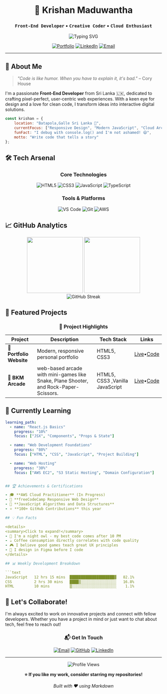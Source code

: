 <div align="center">

# 🚀 Krishan Maduwantha

### `Front-End Developer` • `Creative Coder` • `Cloud Enthusiast`

<img src="https://readme-typing-svg.herokuapp.com?font=Fira+Code&pause=1000&color=2E9EF7&center=true&vCenter=true&width=435&lines=Building+Beautiful+Web+Experiences;Clean+Code+%7C+Modern+Design;Always+Learning+New+Technologies" alt="Typing SVG" />

[![Portfolio](https://img.shields.io/badge/Portfolio-FF5722?style=for-the-badge&logo=todoist&logoColor=white)](https://beruwalage-krishan-maduwantha.github.io/portfolio/)
[![LinkedIn](https://img.shields.io/badge/LinkedIn-0077B5?style=for-the-badge&logo=linkedin&logoColor=white)](https://www.linkedin.com/in/krishan-maduwantha-a6181b302/)
[![Email](https://img.shields.io/badge/Email-EA4335?style=for-the-badge&logo=gmail&logoColor=white)](mailto:krishanmaduwantha2003@gmail.com)

---

</div>

## 🎯 About Me

> *"Code is like humor. When you have to explain it, it's bad."* – Cory House

I'm a passionate **Front-End Developer** from Sri Lanka 🇱🇰, dedicated to crafting pixel-perfect, user-centric web experiences. With a keen eye for design and a love for clean code, I transform ideas into interactive digital solutions.

```javascript
const krishan = {
    location: "Batapola,Galle Sri Lanka 🌴",
    currentFocus: ["Responsive Design", "Modern JavaScript", "Cloud Architecture"],
    funFact: "I debug with console.log() and I'm not ashamed! 😄",
    motto: "Write code that tells a story"
};
```

## 🛠️ Tech Arsenal

<div align="center">

### **Core Technologies**
![HTML5](https://img.shields.io/badge/HTML5-E34F26?style=for-the-badge&logo=html5&logoColor=white)
![CSS3](https://img.shields.io/badge/CSS3-1572B6?style=for-the-badge&logo=css3&logoColor=white)
![JavaScript](https://img.shields.io/badge/JavaScript-F7DF1E?style=for-the-badge&logo=javascript&logoColor=black)
![TypeScript](https://img.shields.io/badge/TypeScript-007ACC?style=for-the-badge&logo=typescript&logoColor=white)

### **Tools & Platforms**
![VS Code](https://img.shields.io/badge/VS_Code-007ACC?style=for-the-badge&logo=visual-studio-code&logoColor=white)
![Git](https://img.shields.io/badge/Git-F05032?style=for-the-badge&logo=git&logoColor=white)
![AWS](https://img.shields.io/badge/AWS-232F3E?style=for-the-badge&logo=amazon-aws&logoColor=white)

</div>

## 📈 GitHub Analytics

<div align="center">
  <img height="180em" src="https://github-readme-stats.vercel.app/api?username=beruwalage-krishan-maduwantha&show_icons=true&theme=tokyonight&include_all_commits=true&count_private=true"/>
  <img height="180em" src="https://github-readme-stats.vercel.app/api/top-langs/?username=beruwalage-krishan-maduwantha&layout=compact&langs_count=8&theme=tokyonight"/>
</div>

<div align="center">
  <img src="https://github-readme-streak-stats.herokuapp.com/?user=beruwalage-krishan-maduwantha&theme=tokyonight" alt="GitHub Streak" />
</div>

## 🎨 Featured Projects

<div align="center">

### 🌟 Project Highlights

| Project | Description | Tech Stack |    Links    |
|---------|-------------|------------|-------------|
| **🎯 Portfolio Website** | Modern, responsive personal portfolio | HTML5, CSS3 | [Live](http://krishan-maduwantha-beruwalage-portfolio.s3-website.eu-north-1.amazonaws.com)•[Code]((https://github.com/beruwalage-krishan-maduwantha/Portfolio.git))|
| **🎯 BKM Arcade** |web-based arcade with mini-games like Snake, Plane Shooter, and Rock-Paper-Scissors. | HTML5, CSS3 ,Vanilla JavaScript|[Live](https://d1kr9w9ubooszm.cloudfront.net)•[Code](https://github.com/beruwalage-krishan-maduwantha/BKM-Arcade.git)|


</div>

## 🌱 Currently Learning

```yaml
learning_path:
  - name: "React.js Basics"
    progress: "10%"
    focus: ["JSX", "Components", "Props & State"]

  - name: "Web Development Foundations"
    progress: "80%"
    focus: ["HTML", "CSS", "JavaScript", "Project Building"]

  - name: "Web Hosting"
    progress: "30%"
    focus: ["AWS EC2", "S3 Static Hosting", "Domain Configuration"]


## 🏆 Achievements & Certifications

- 🎓 **AWS Cloud Practitioner** (In Progress)
- 🏅 **freeCodeCamp Responsive Web Design** 
- 📜 **JavaScript Algorithms and Data Structures**
- ⭐ **100+ GitHub Contributions** this year

## 💡 Fun Facts

<details>
<summary>Click to expand!</summary>
- 🌙 I'm a night owl - my best code comes after 10 PM
- ☕ Coffee consumption directly correlates with code quality
- 🎮 I believe good games teach great UX principles
- 🎨 I design in Figma before I code
</details>

## 📊 Weekly Development Breakdown

```text
JavaScript   12 hrs 15 mins  ████████████████████▓   82.1%
CSS          2 hrs 30 mins   ████▒░░░░░░░░░░░░░░░░   16.8%
HTML         10 mins         ▒░░░░░░░░░░░░░░░░░░░░    1.1%
```

## 🤝 Let's Collaborate!

I'm always excited to work on innovative projects and connect with fellow developers. Whether you have a project in mind or just want to chat about tech, feel free to reach out!

<div align="center">

### 📬 Get In Touch

[![Email](https://img.shields.io/badge/📧_Email_Me-EA4335?style=for-the-badge&logo=gmail&logoColor=white)](mailto:krishanmaduwantha2003@gmail.com)
[![GitHub](https://img.shields.io/badge/🐱_Follow_on_GitHub-181717?style=for-the-badge&logo=github&logoColor=white)](https://github.com/beruwalage-krishan-maduwantha)
[![LinkedIn](https://img.shields.io/badge/💼_Connect_on_LinkedIn-0077B5?style=for-the-badge&logo=linkedin&logoColor=white)]((https://www.linkedin.com/in/krishan-maduwantha-a6181b302/))

---

<img src="https://komarev.com/ghpvc/?username=beruwalage-krishan-maduwantha&label=Profile%20Views&color=brightgreen&style=flat-square" alt="Profile Views" />

**⭐ If you like my work, consider starring my repositories!**

*Built with ❤️ using Markdown*

</div>
